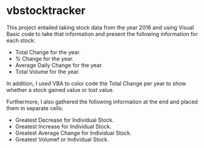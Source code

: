# vbstocktracker

This project entailed taking stock data from the year 2016 and using Visual Basic code to take that information and present the following information for each stock:
- Total Change for the year.
- % Change for the year.
- Average Daily Change for the year.
- Total Volume for the year.

In addition, I used VBA to color code the Total Change per year to show whether a stock gained value or lost value.

Furthermore, I also gathered the following information at the end and placed them in separate cells:
- Greatest Decrease for Individual Stock.
- Greatest Increase for Individual Stock.
- Greatest Average Change for Individual Stock.
- Greatest Volumef or Individual Stock. 
